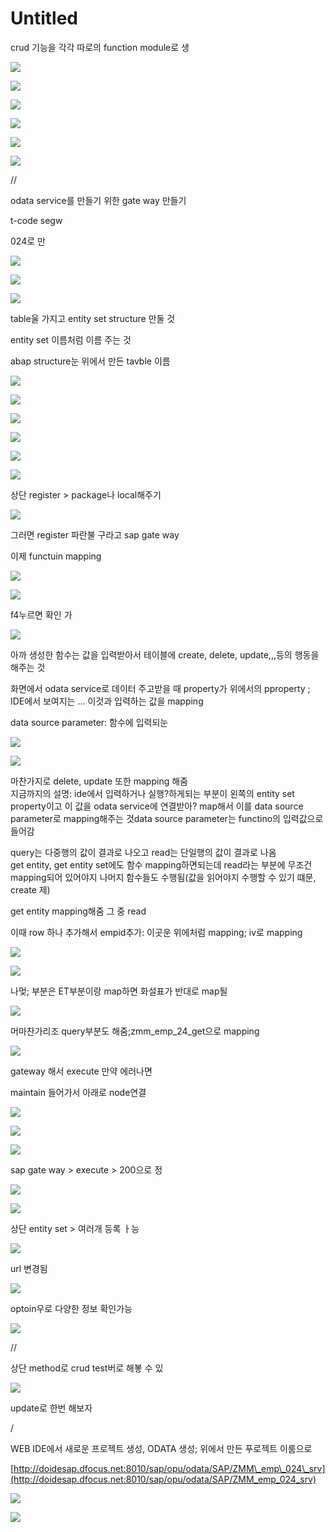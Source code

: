 # Untitled

crud 기능을 각각 따로의 function module로 생

![](.gitbook/assets/image%20%28671%29.png)



![](.gitbook/assets/image%20%28755%29.png)

![](.gitbook/assets/image%20%28689%29.png)

![](.gitbook/assets/image%20%28727%29.png)

![](.gitbook/assets/image%20%28704%29.png)







![](.gitbook/assets/image%20%28696%29.png)





//

odata service를 만들기 위한 gate way 만들기

t-code segw

024로 만

![](.gitbook/assets/image%20%28706%29.png)

![](.gitbook/assets/image%20%28695%29.png)

![](.gitbook/assets/image%20%28672%29.png)

table울 가지고 entity set structure 만둘 것

entity set 이름처럼 이름 주는 것

abap structure눈 위에서 만든 tavble 이름

![](.gitbook/assets/image%20%28720%29.png)

![](.gitbook/assets/image%20%28716%29.png)

![](.gitbook/assets/image%20%28731%29.png)

![](.gitbook/assets/image%20%28685%29.png)

![](.gitbook/assets/image%20%28759%29.png)

![](.gitbook/assets/image%20%28677%29.png)

상단 register &gt; package나 local해주기 

![](.gitbook/assets/image%20%28742%29.png)

그러면 register 파란불 구라고 sap gate way

이제 functuin mapping

![](.gitbook/assets/image%20%28761%29.png)

![](.gitbook/assets/image%20%28724%29.png)

f4누르면 확인 가

![](.gitbook/assets/image%20%28670%29.png)

아까 생성한 함수는 값을 입력받아서 테이블에 create, delete, update,,,등의 행동을 해주는 것

화면에서 odata service로 데이터 주고받을 때 property가 위에서의 pproperty ; IDE에서 보여지는 ...  이것과 입력하는 값을 mapping 

data source parameter: 함수에 입력되눈 



![](.gitbook/assets/image%20%28737%29.png)

![](.gitbook/assets/image%20%28679%29.png)

마찬가지로 delete, update 또한 mapping 해줌  
지금까지의 설명: ide에서 입력하거나 실행?하게되는 부분이 왼쪽의 entity set property이고 이 값을 odata service에 연결받아? map해서 이를 data source parameter로 mapping해주는 것data source parameter는 functino의 입력값으로 들어감



query는 다중행의 값이 결과로 나오고 read는 단일행의 값이 결과로 나옴  
get entity, get entity set에도 함수 mapping하면되는데 read라는 부분에 무조건 mapping되어 있어야지 나머지 함수들도 수행됨\(값을 읽어야지 수행할 수 있기 떄문, create 제\)  
  
 get entity mapping해줌 그 중 read

이때 row 하나 추가해서 empid추가: 이곳운 위에처럼 mapping; iv로 mapping  


![](.gitbook/assets/image%20%28700%29.png)

![](.gitbook/assets/image%20%28693%29.png)

나멎; 부분은 ET부분이랑 map하면 화설표가 반대로 map될 

![](.gitbook/assets/image%20%28680%29.png)

머마찬가리조 query부분도 해줌;zmm\_emp\_24\_get으로 mapping

![](.gitbook/assets/image%20%28705%29.png)



gateway 해서 execute 만약 에러나면

maintain 들어가서 아래로 node연결 

![](.gitbook/assets/image%20%28683%29.png)

![](.gitbook/assets/image%20%28668%29.png)

![](.gitbook/assets/image%20%28728%29.png)



sap gate way &gt; execute &gt; 200으로 정

![](.gitbook/assets/image%20%28667%29.png)

![](.gitbook/assets/image%20%28691%29.png)

상단 entity set &gt; 여러개 등록 ㅏ능 

![](.gitbook/assets/image%20%28725%29.png)

url 변경됨

![](.gitbook/assets/image%20%28750%29.png)

optoin우로 다양한 정보 확인가능



![](.gitbook/assets/image%20%28729%29.png)

//

상단 method로 crud test버로 해봏 수 있

![](.gitbook/assets/image%20%28699%29.png)

update로 한번 해보자

/



WEB IDE에서 새로운 프로젝트 생성, ODATA 생성; 위에서 만든 푸로젝트 이룸으로

[http://doidesap.dfocus.net:8010/sap/opu/odata/SAP/ZMM\_emp\_024\_srv](http://doidesap.dfocus.net:8010/sap/opu/odata/SAP/ZMM_emp_024_srv)



![](.gitbook/assets/image%20%28694%29.png)

![](.gitbook/assets/image%20%28703%29.png)


